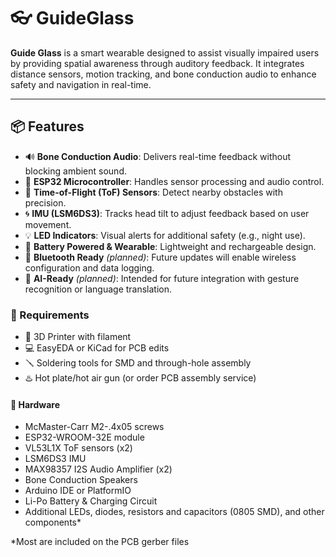 # 👓 GuideGlass

**Guide Glass** is a smart wearable designed to assist visually impaired users by providing spatial awareness through auditory feedback. It integrates distance sensors, motion tracking, and bone conduction audio to enhance safety and navigation in real-time.

---

## 📦 Features

- 🔊 **Bone Conduction Audio**: Delivers real-time feedback without blocking ambient sound.
- 🧠 **ESP32 Microcontroller**: Handles sensor processing and audio control.
- 📏 **Time-of-Flight (ToF) Sensors**: Detect nearby obstacles with precision.
- 🌀 **IMU (LSM6DS3)**: Tracks head tilt to adjust feedback based on user movement.
- 💡 **LED Indicators**: Visual alerts for additional safety (e.g., night use).
- 🔋 **Battery Powered & Wearable**: Lightweight and rechargeable design.
- 📡 **Bluetooth Ready** *(planned)*: Future updates will enable wireless configuration and data logging.
- 🧠 **AI-Ready** *(planned)*: Intended for future integration with gesture recognition or language translation.

### 🧰 Requirements

- 🔬 3D Printer with filament
- 💻 EasyEDA or KiCad for PCB edits
- 🪛 Soldering tools for SMD and through-hole assembly
- ♨️ Hot plate/hot air gun (or order PCB assembly service)

#### 🔩 Hardware

- McMaster-Carr M2-.4x05 screws
- ESP32-WROOM-32E module
- VL53L1X ToF sensors (x2)
- LSM6DS3 IMU
- MAX98357 I2S Audio Amplifier (x2)
- Bone Conduction Speakers
- Arduino IDE or PlatformIO
- Li-Po Battery & Charging Circuit
- Additional LEDs, diodes, resistors and capacitors (0805 SMD), and other components*

*Most are included on the PCB gerber files
